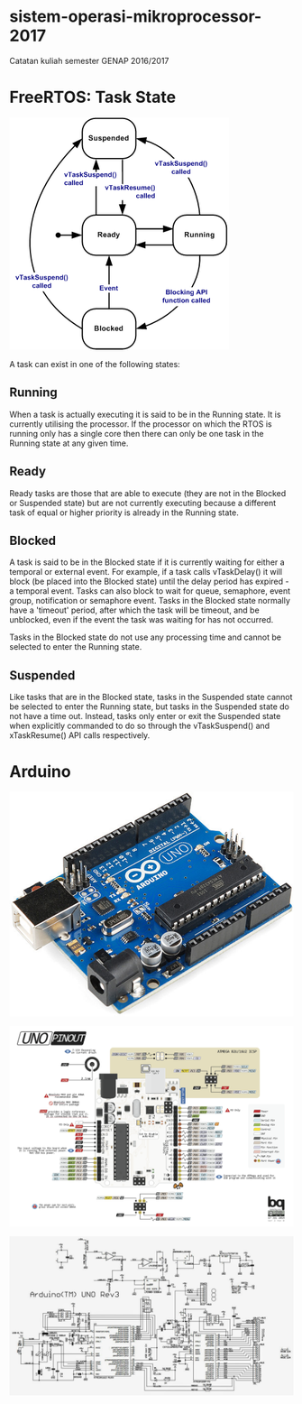 # sistem-operasi-mikroprocessor-2017
Catatan kuliah semester GENAP 2016/2017

# FreeRTOS: Task State 

![Task State](img/tskstate.gif)


A task can exist in one of the following states:

## Running

When a task is actually executing it is said to be in the Running state. It is currently utilising the processor. If the processor on which the RTOS is running only has a single core then there can only be one task in the Running state at any given time.

## Ready

Ready tasks are those that are able to execute (they are not in the Blocked or Suspended state) but are not currently executing because a different task of equal or higher priority is already in the Running state.

## Blocked

A task is said to be in the Blocked state if it is currently waiting for either a temporal or external event. For example, if a task calls vTaskDelay() it will block (be placed into the Blocked state) until the delay period has expired - a temporal event. Tasks can also block to wait for queue, semaphore, event group, notification or semaphore event. Tasks in the Blocked state normally have a 'timeout' period, after which the task will be timeout, and be unblocked, even if the event the task was waiting for has not occurred.

Tasks in the Blocked state do not use any processing time and cannot be selected to enter the Running state.

## Suspended

Like tasks that are in the Blocked state, tasks in the Suspended state cannot be selected to enter the Running state, but tasks in the Suspended state do not have a time out. Instead, tasks only enter or exit the Suspended state when explicitly commanded to do so through the vTaskSuspend() and xTaskResume() API calls respectively.

# Arduino

![Arduino board](img/uno.png)

![Arduino pinout](img/UNOV3PDF.png)

![UNO Schematic](img/uno-schema-r3.jpg)
